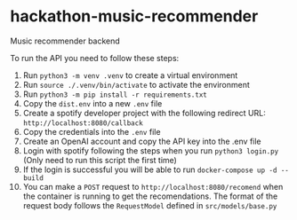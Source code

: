 # hackathon-music-recommender

Music recommender backend

To run the API you need to follow these steps:

1. Run `python3 -m venv .venv` to create a virtual environment
2. Run `source ./.venv/bin/activate` to activate the environment
3. Run `python3 -m pip install -r requirements.txt`
4. Copy the `dist.env` into a new `.env` file
5. Create a spotify developer project with the following redirect URL: `http://localhost:8080/callback`
6. Copy the credentials into the `.env` file
7. Create an OpenAI account and copy the API key into the .env file
8. Login with spotify following the steps when you run `python3 login.py` (Only need to run this script the first time)
9. If the login is successful you will be able to run `docker-compose up -d --build`
10. You can make a `POST` request to `http://localhost:8080/recomend` when the container is running to get the recomendations. The format of the request body follows the `RequestModel` defined in `src/models/base.py`
